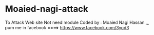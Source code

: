 # Moaied-nagi-attack
To Attack Web site Not need module Coded by : Moaied Nagi Hassan ,,, pum me in facebook ====> https://www.facebook.com/3yod3
